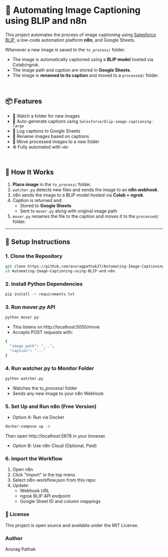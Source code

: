 # 🧠 Automating Image Captioning using BLIP and n8n

This project automates the process of image captioning using [Salesforce BLIP](https://huggingface.co/Salesforce/blip-image-captioning-large), a low-code automation platform **n8n**, and Google Sheets.

Whenever a new image is saved to the `to_process/` folder:
- The image is automatically captioned using a **BLIP model** hosted via Colab/ngrok.
- The image path and caption are stored in **Google Sheets**.
- The image is **renamed to its caption** and moved to a `processed/` folder.

<br/>

## 📦 Features

- 📸 Watch a folder for new images
- 🤖 Auto-generate captions using `Salesforce/blip-image-captioning-large`
- 📄 Log captions to Google Sheets
- 🔁 Rename images based on captions
- 🚚 Move processed images to a new folder
- ⚙️ Fully automated with `n8n`

<br/>

## 🚀 How It Works

1. **Place image** in the `to_process/` folder.
2. `watcher.py` detects new files and sends the image to an **n8n webhook**.
3. n8n sends the image to a BLIP model hosted via **Colab + ngrok**.
4. Caption is returned and:
   - Stored to **Google Sheets**
   - Sent to `mover.py` along with original image path
5. `mover.py` renames the file to the caption and moves it to the `processed/` folder.

---

## 🧰 Setup Instructions

### 1. Clone the Repository

```bash
git clone https://github.com/anuragpathak27/Automating-Image-Captioning-using-BLIP-and-n8n.git
cd Automating-Image-Captioning-using-BLIP-and-n8n
```

### 2. Install Python Dependencies
```bash
pip install -r requirements.txt
```

### 3. Run mover.py API
```bash
python mover.py
```

- This listens on http://localhost:5050/move
- Accepts POST requests with:
```bash
{
  "image_path": "...",
  "caption": "..."
}
```

### 4. Run watcher.py to Monitor Folder
```bash
python watcher.py
```

- Watches the to_process/ folder
- Sends any new image to your n8n Webhook

### 5. Set Up and Run n8n (Free Version)
- Option A: Run via Docker
```bash
docker-compose up -d
```

Then open http://localhost:5678 in your browser.

- Option B: Use n8n Cloud (Optional, Paid)

### 6. Import the Workflow

1. Open n8n
2. Click "Import" in the top menu
3. Select n8n-workflow.json from this repo
4. Update:
   - Webhook URL
   - ngrok BLIP API endpoint
   - Google Sheet ID and column mappings

### 📜 License
This project is open source and available under the MIT License.

### Author 
Anurag Pathak
